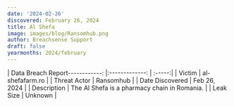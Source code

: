 ```yaml
---
date: '2024-02-26'
discovered: February 26, 2024
title: Al Shefa
image: images/blog/Ransomhub.png
author: Breachsense Support
draft: false
yearmonths: 2024/february
---
```


| Data Breach Report------------:     |:-------------:    | :-----:|
| Victim      | al-shefafarm.ro      | 
| Threat Actor      | Ransomhub      | 
| Date Discovered      | Feb 26, 2024      | 
| Description      | The Al Shefa is a pharmacy chain in Romania.      | 
| Leak Size      | Unknown      | 


